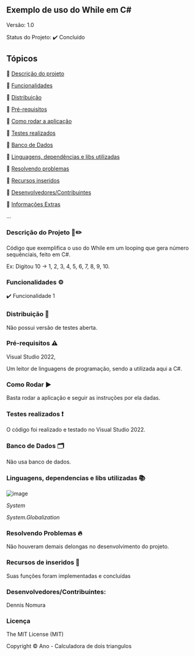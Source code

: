 ## Exemplo de uso do While em C#
Versão: 1.0

Status do Projeto:  ✔️ Concluído

## Tópicos
🔹 [Descrição do projeto](https://github.com/GatoEstunado/Calculadoras/tree/While#descri%C3%A7%C3%A3o-do-projeto-%EF%B8%8F)

🔹 [Funcionalidades](https://github.com/GatoEstunado/Calculadoras/tree/While#funcionalidades-%EF%B8%8F)

🔹 [Distribuição](https://github.com/GatoEstunado/Calculadoras/tree/While#distribui%C3%A7%C3%A3o-)

🔹 [Pré-requisitos](https://github.com/GatoEstunado/Calculadoras/tree/While#pr%C3%A9-requisitos-%EF%B8%8F)

🔹 [Como rodar a aplicação](https://github.com/GatoEstunado/Calculadoras/tree/While#como-rodar-%EF%B8%8F)

🔹 [Testes realizados](https://github.com/GatoEstunado/Calculadoras/tree/While#testes-realizados-)

🔹 [Banco de Dados](https://github.com/GatoEstunado/Calculadoras/tree/While#banco-de-dados-%EF%B8%8F)

🔹 [Linguagens, dependências e libs utilizadas](https://github.com/GatoEstunado/Calculadoras/tree/While#linguagens-dependencias-e-libs-utilizadas-)

🔹 [Resolvendo problemas](https://github.com/GatoEstunado/Calculadoras/tree/While#resolvendo-problemas-)

🔹 [Recursos inseridos](https://github.com/GatoEstunado/Calculadoras/tree/While#recursos-de-inseridos-)

🔹 [Desenvolvedores/Contribuintes](https://github.com/GatoEstunado/Calculadoras/tree/While#desenvolvedorescontribuintes)

🔹 [Informações Extras](https://github.com/GatoEstunado/Calculadoras/tree/While#licen%C3%A7a)

...


### Descrição do Projeto 🧾✏️
Código que exemplifica o uso do While em um looping que gera número sequênciais, feito em C#.

Ex: Digitou 10 -> 1, 2, 3, 4, 5, 6, 7, 8, 9, 10.


### Funcionalidades ⚙️
✔️ Funcionalidade 1




### Distribuição 💬
Não possui versão de testes aberta.




### Pré-requisitos ⚠️
Visual Studio 2022,

Um leitor de linguagens de programação, sendo a utilizada aqui a C#.



### Como Rodar ▶️
Basta rodar a aplicação e seguir as instruções por ela dadas.




### Testes realizados ❗
O código foi realizado e testado no Visual Studio 2022.




### Banco de Dados 🗂️
Não usa banco de dados.




### Linguagens, dependencias e libs utilizadas 📚

![image](https://img.shields.io/badge/C%23-239120?style=for-the-badge&logo=c-sharp&logoColor=white)

*System*

*System.Globalization*




### Resolvendo Problemas 🔥
Não houveram demais delongas no desenvolvimento do projeto.




### Recursos de inseridos 🧰
Suas funções foram implementadas e concluídas


### Desenvolvedores/Contribuintes:
Dennis Nomura




### Licença
The MIT License (MIT)

Copyright ©️ Ano - Calculadora de dois triangulos
